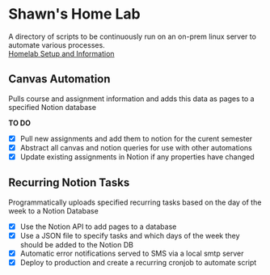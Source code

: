 # Shawn's Home Lab
A directory of scripts to be continuously run on an on-prem linux server to automate various processes.
</br>
[Homelab Setup and Information](https://tranquil-coyote-ee7.notion.site/Home-Lab-Architecture-v2-0-1e16f65623108162b7c6cb64fe7c54df)

## Canvas Automation
Pulls course and assignment information and adds this data as pages to a specified Notion database

**TO DO**
- [x] Pull new assignments and add them to notion for the curent semester
- [x] Abstract all canvas and notion queries for use with other automations
- [x] Update existing assignments in Notion if any properties have changed

## Recurring Notion Tasks
Programmatically uploads specified recurring tasks based on the day of the week to a Notion Database

- [x] Use the Notion API to add pages to a database
- [x] Use a JSON file to specify tasks and which days of the week they should be added to the Notion DB
- [x] Automatic error notifications served to SMS via a local smtp server
- [x] Deploy to production and create a recurring cronjob to automate script
